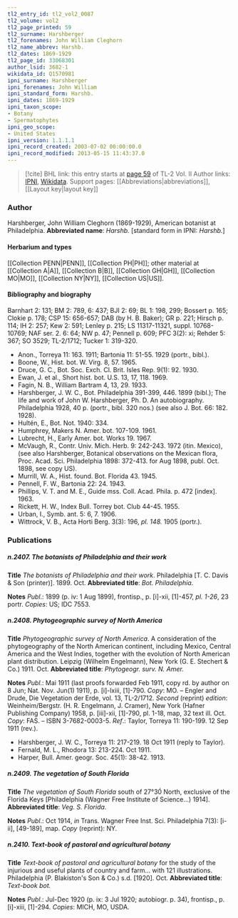 ```yaml
---
tl2_entry_id: tl2_vol2_0087
tl2_volume: vol2
tl2_page_printed: 59
tl2_surname: Harshberger
tl2_forenames: John William Cleghorn
tl2_name_abbrev: Harshb.
tl2_dates: 1869-1929
tl2_page_id: 33068301
author_lsid: 3682-1
wikidata_id: Q1570981
ipni_surname: Harshberger
ipni_forenames: John William
ipni_standard_form: Harshb.
ipni_dates: 1869-1929
ipni_taxon_scope: 
- Botany
- Spermatophytes
ipni_geo_scope: 
- United States
ipni_version: 1.1.1.1
ipni_record_created: 2003-07-02 00:00:00.0
ipni_record_modified: 2013-05-15 11:43:37.0
---
```


> [!cite] BHL link: this entry starts at [page 59](https://www.biodiversitylibrary.org/page/33068301) of TL-2 Vol. II
> Author links: [IPNI](https://www.ipni.org/a/3682-1), [Wikidata](https://www.wikidata.org/wiki/Q1570981). Support pages: [[Abbreviations|abbreviations]], [[Layout key|layout key]]

### Author

Harshberger, John William Cleghorn (1869-1929), American botanist at Philadelphia. 
**Abbreviated name**: *Harshb.* \[standard form in IPNI: *Harshb.*\]

#### Herbarium and types

[[Collection PENN|PENN]], [[Collection PH|PH]]; other material at [[Collection A|A]], [[Collection B|B]], [[Collection GH|GH]], [[Collection MO|MO]], [[Collection NY|NY]], [[Collection US|US]].

#### Bibliography and biography

Barnhart 2: 131; BM 2: 789, 6: 437; BJI 2: 69; BL 1: 198, 299; Bossert p. 165; Clokie p. 178; CSP 15: 656-657; DAB (by H. B. Baker); GR p. 221; Hirsch p. 114; IH 2: 257; Kew 2: 591; Lenley p. 215; LS 11317-11321, suppl. 10768-10769; NAF ser. 2. 6: 64; NW p. 47; Pennell p. 609; PFC 3(2): xi; Rehder 5: 367; SO 3529; TL-2/1712; Tucker 1: 319-320.
- Anon., Torreya 11: 163. 1911; Bartonia 11: 51-55. 1929 (portr., bibl.).
- Boone, W., Hist. bot. W. Virg. 8, 57. 1965.
- Druce, G. C., Bot. Soc. Exch. Cl. Brit. Isles Rep. 9(1): 92. 1930.
- Ewan, J. et al., Short hist. bot. U.S. 13, 17, 118. 1969.
- Fagin, N. B., William Bartram 4, 13, 29. 1933.
- Harshberger, J. W. C., Bot. Philadelphia 391-399, 446. 1899 (bibl.); The life and work of John W. Harshberger, Ph. D. An autobiography. Philadelphia 1928, 40 p. (portr., bibl. 320 nos.) (see also J. Bot. 66: 182. 1928).
- Hultén, E., Bot. Not. 1940: 334.
- Humphrey, Makers N. Amer. bot. 107-109. 1961.
- Lubrecht, H., Early Amer. bot. Works 19. 1967.
- McVaugh, R., Contr. Univ. Mich. Herb. 9: 242-243. 1972 (itin. Mexico), (see also Harshberger, Botanical observations on the Mexican flora, Proc. Acad. Sci. Philadelphia 1898: 372-413. for Aug 1898, publ. Oct. 1898, see copy US).
- Murrill, W. A., Hist. found. Bot. Florida 43. 1945.
- Pennell, F. W., Bartonia 22: 24. 1943.
- Phillips, V. T. and M. E., Guide mss. Coll. Acad. Phila. p. 472 \[index\]. 1963.
- Rickett, H. W., Index Bull. Torrey bot. Club 44-45. 1955.
- Urban, I., Symb. ant. 5: 6, 7. 1906.
- Wittrock, V. B., Acta Horti Berg. 3(3): 196, *pl. 148.* 1905 (portr.).

### Publications

##### n.2407. The botanists of Philadelphia and their work

**Title**
*The botanists of Philadelphia and their work*. Philadelphia \[T. C. Davis & Son (printer)\]. 1899. Oct.
**Abbreviated title**: *Bot. Philadelphia*.

**Notes**
*Publ*.: 1899 (p. iv: 1 Aug 1899), frontisp., p. \[i\]-xii, \[1\]-457, *pl. 1-26*, 23 portr. *Copies*: US; IDC 7553.

##### n.2408. Phytogeographic survey of North America

**Title**
*Phytogeographic survey of North America*. A consideration of the phytogeography of the North American continent, including Mexico, Central America and the West Indies, together with the evolution of North American plant distribution. Leipzig (Wilhelm Engelmann), New York (G. E. Stechert & Co.) 1911. Oct.
**Abbreviated title**: *Phytogeogr. surv. N. Amer.*

**Notes**
*Publ*.: Mai 1911 (last proofs forwarded Feb 1911, copy rd. by author on 8 Jun; Nat. Nov. Jun(1) 1911), p. \[i\]-lxiii, \[1\]-790. *Copy*: MO. – Engler and Drude, Die Vegetation der Erde, vol. 13, TL-2/1712.
*Second* (reprint) *edition*: Weinheim/Bergstr. (H. R. Engelmann, J. Cramer), New York (Hafner Publishing Company) 1958, p. \[iii\]-xii, \[1\]-790, pl. 1-18, map, 32 text ill. Oct.
*Copy*: FAS. – ISBN 3-7682-0003-5.
*Ref*.: Taylor, Torreya 11: 190-199. 12 Sep 1911 (rev.).
- Harshberger, J. W. C., Torreya 11: 217-219. 18 Oct 1911 (reply to Taylor).
- Fernald, M. L., Rhodora 13: 213-224. Oct 1911.
- Harper, Bull. Amer. geogr. Soc. 45(1): 38-42. 1913.

##### n.2409. The vegetation of South Florida

**Title**
*The vegetation of South Florida* south of 27°30́ North, exclusive of the Florida Keys \[Philadelphia (Wagner Free Institute of Science...) 1914\].
**Abbreviated title**: *Veg. S. Florida*.

**Notes**
*Publ*.: Oct 1914, *in* Trans. Wagner Free Inst. Sci. Philadelphia 7(3): \[i-ii\], \[49-189\], map.
*Copy* (reprint): NY.

##### n.2410. Text-book of pastoral and agricultural botany

**Title**
*Text-book of pastoral and agricultural botany* for the study of the injurious and useful plants of country and farm... with 121 illustrations. Philadelphia (P. Blakiston's Son & Co.) s.d. \[1920\]. Oct.
**Abbreviated title**: *Text-book bot.*

**Notes**
*Publ*.: Jul-Dec 1920 (p. ix: 3 Jul 1920; autobiogr. p. 34), frontisp., p. \[i\]-xiii, \[1\]-294. *Copies*: MICH, MO, USDA.

